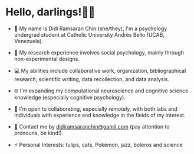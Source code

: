 # Hello, darlings!🧚‍♀️

+ 🏫 My name is Didi Ramsaran Chin (she/they), I'm a psychology undergrad student at Catholic University Andrés Bello (UCAB, Venezuela).
+ 🔭 My research experience involves social psychology, mainly through non-experimental designs.
+ 💻 My abilities include collaborative work, organization, bibliographical research, scientific writing, data recollection, and data analysis.
+ 🌐 I'm expanding my computational neuroscience and cognitive science knowledge (especially cognitive psychology).
+ 👯 I'm open to collaborating, especially remotely, with both labs and individuals with experience and knowledge in the fields of my interest.
+ 📩 Contact me by [didiramsaranchin@gamil.com](didiramsaranchin@gamil.com) (pay attention to pronouns, be kind!).

+ ⚡ Personal Interests: tulips, cats, Pokémon, jazz, boleros and science

